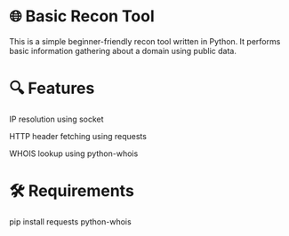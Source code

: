 # 🌐 Basic Recon Tool

This is a simple beginner-friendly recon tool written in Python. It performs basic information gathering about a domain using public data.

# 🔍 Features

IP resolution using socket

HTTP header fetching using requests

WHOIS lookup using python-whois

# 🛠 Requirements

pip install requests python-whois
